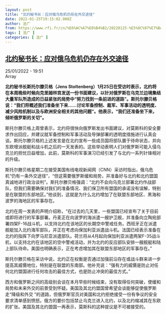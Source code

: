 ```yaml
---
layout: post
title: "北约秘书长：应对俄乌危机仍存在外交途径"
date: 2022-01-25T19:15:02.000Z
author: 法广
from: https://www.rfi.fr/cn/%E6%AC%A7%E6%B4%B2/20220125-%E5%8C%97%E7%BA%A6%E7%A7%98%E4%B9%A6%E9%95%BF-%E5%BA%94%E5%AF%B9%E4%BF%84%E4%B9%8C%E5%8D%B1%E6%9C%BA%E4%BB%8D%E5%AD%98%E5%9C%A8%E5%A4%96%E4%BA%A4%E9%80%94%E5%BE%84
tags: [ 法广 ]
categories: [ 法广 ]
---
```

<!--1643138102000-->
[北约秘书长：应对俄乌危机仍存在外交途径](https://www.rfi.fr/cn/%E6%AC%A7%E6%B4%B2/20220125-%E5%8C%97%E7%BA%A6%E7%A7%98%E4%B9%A6%E9%95%BF-%E5%BA%94%E5%AF%B9%E4%BF%84%E4%B9%8C%E5%8D%B1%E6%9C%BA%E4%BB%8D%E5%AD%98%E5%9C%A8%E5%A4%96%E4%BA%A4%E9%80%94%E5%BE%84)
------

<div>
<div>25/01/2022 - 19:51</div>Array<p><strong>                    北约秘书长斯托尔滕贝格（Jens Stoltenberg）1月25日在受访时表示，北约将在本周晚些时候向克里姆林宫发送一份书面建议，以针对俄罗斯在乌克兰边境集结大量军队所造成的日益紧张的局势中“努力找到一条前进的道路”。斯托尔滕贝格说：“我们将概述我们准备坐下来......讨论军备控制、裁军、军事活动的透明度、减少风险机制以及与欧洲安全相关的其他问题”。他表示，“我们还准备坐下来，倾听俄罗斯的关切”。                </strong></p><div >                    <p>斯托尔滕贝格上周曾表示，北约将很快向俄罗斯发出书面建议，对莫斯科的安全要求作出回应，并建议就军备控制和军事活动及导弹部署的透明度措施进行认真会谈。斯托尔滕贝格的上述发言是在北约宣布一些成员国将部队置于待命状态，并向东欧增派舰艇和战斗机之后的一天发表的。这些举动表明人们对俄罗斯可能入侵乌克兰的担忧日益增加，此前，莫斯科的军事演习已经引发了与北约一系列针锋相对的升级。</p><p>斯托尔滕贝格星期二在接受美国有线电视新闻网（CNN）采访时指出，俄乌危机“仍有一条外交途径”，“但这需要俄罗斯缓和局势，并准备好与北约和北约盟国真诚地进行政治谈判”。斯托尔滕贝格强调：“北约不会向乌克兰部署北约作战部队，但我们需要确保对我们的准备情况、我们保卫所有盟国的承诺没有误解，特别是在联盟的东部地区。”他谈到，这就是为什么北约增加了在联盟东部地区、黑海和波罗的海地区的军事存在。</p><p>北约在周一发表的声明介绍称，“在过去的几天里，一些盟国已经宣布了关于目前或即将进行的军事部署。丹麦正在向波罗的海派遣一艘护卫舰，并准备向立陶宛部署四架F-16战斗机，以支持北约在该地区的长期空中警戒任务。西班牙正在派遣舰艇加入北约海军部队，并正在考虑向保加利亚派遣战斗机。法国已经表示准备在北约的指挥下向罗马尼亚派遣部队。荷兰将从4月起向保加利亚派遣两架F-35战斗机，以支持北约在该地区的空中警戒活动，并为北约的反应部队安排一艘舰艇和陆上部队待命。美国也明确表示，正在考虑增加其在联盟东部地区的军事存在。”</p><p>斯托尔滕贝格在采访中说，北约正在权衡是否通过加强前沿存在或战斗群来进一步提高其威慑地位，特别是在联盟的东南部。他补充说：“强有力的威慑是防止对任何北约盟国进行任何攻击的最佳方式，也是防止冲突的最佳方式。”</p><p>西方和俄罗斯之间的高级别会谈在本月早些时候结束，没有取得任何突破，使缓和局势和未来外交的前景受到怀疑。美国及其北约盟国曾希望会谈能够促使俄罗斯走“降级和外交 ”的道路，但俄罗斯官员对美国和北约拒绝接受一份有争议的安全要求清单感到愤怒。俄方的要价包括禁止乌克兰进入北约，以及北约缩减其在东欧的扩张。美国及其北约盟国一再表示，莫斯科的这种提议是不可被接受的。</p>                                            <div data-selfpromo-newsletter>    </div>    <div data-selfpromo-app>    </div>                </div>
</div>
